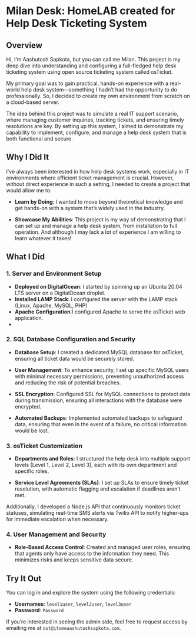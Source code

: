 # Milan Desk: HomeLAB created for Help Desk Ticketing System

## Overview

Hi, I’m Aashutosh Sapkota, but you can call me Milan. This project is my deep dive into understanding and configuring a full-fledged help desk ticketing system using open source ticketing system called osTicket. 

My primary goal was to gain practical, hands-on experience with a real-world help desk system—something I hadn’t had the opportunity to do professionally. So, I decided to create my own environment from scratch on a cloud-based server.

The idea behind this project was to simulate a real IT support scenario, where managing customer inquiries, tracking tickets, and ensuring timely resolutions are key. By setting up this system, I aimed to demonstrate my capability to implement, configure, and manage a help desk system that is both functional and secure.

## Why I Did It

I’ve always been interested in how help desk systems work, especially in IT environments where efficient ticket management is crucial. However, without direct experience in such a setting, I needed to create a project that would allow me to:

- **Learn by Doing**: I wanted to move beyond theoretical knowledge and get hands-on with a system that’s widely used in the industry.

- **Showcase My Abilities**: This project is my way of demonstrating that I can set up and manage a help desk system, from installation to full operation. And although I may lack a lot of experience I am willing to learn whatever it takes!

## What I Did

### 1. **Server and Environment Setup**

- **Deployed on DigitalOcean**: I started by spinning up an Ubuntu 20.04 LTS server on a DigitalOcean droplet. 
- **Installed LAMP Stack**: I configured the server with the LAMP stack (Linux, Apache, MySQL, PHP)
- **Apache Configuration**:I configured Apache to serve the osTicket web application.
- 
### 2. **SQL Database Configuration and Security**

- **Database Setup**: I created a dedicated MySQL database for osTicket, ensuring all ticket data would be securely stored.
  
- **User Management**: To enhance security, I set up specific MySQL users with minimal necessary permissions, preventing unauthorized access and reducing the risk of potential breaches.
  
- **SSL Encryption**: Configured SSL for MySQL connections to protect data during transmission, ensuring all interactions with the database were encrypted.
  
- **Automated Backups**: Implemented automated backups to safeguard data, ensuring that even in the event of a failure, no critical information would be lost.


### 3. **osTicket Customization**

- **Departments and Roles**: I structured the help desk into multiple support levels (Level 1, Level 2, Level 3), each with its own department and specific roles.
  
- **Service Level Agreements (SLAs)**: I set up SLAs to ensure timely ticket resolution, with automatic flagging and escalation if deadlines aren't met.

Additionally, I developed a Node.js API that continuously monitors ticket statuses, simulating real-time SMS alerts via Twilio API to notify higher-ups for immediate escalation when necessary.

### 4. **User Management and Security**

- **Role-Based Access Control**: Created and managed user roles, ensuring that agents only have access to the information they need. This minimizes risks and keeps sensitive data secure.
  
## Try It Out

You can log in and explore the system using the following credentials:

- **Usernames**: `level1user`, `level2user`, `level3user`
- **Password**: `Password`

If you’re interested in seeing the admin side, feel free to request access by emailing me at `ost@itsmeaashutoshsapkota.com`.



